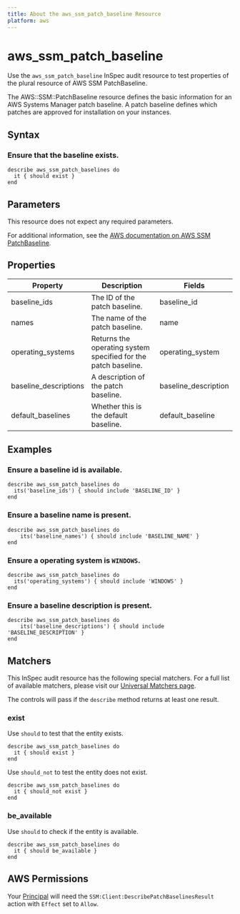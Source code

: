 ```yaml
---
title: About the aws_ssm_patch_baseline Resource
platform: aws
---
```


# aws_ssm_patch_baseline

Use the `aws_ssm_patch_baseline` InSpec audit resource to test properties of the plural resource of AWS SSM PatchBaseline.

The AWS::SSM::PatchBaseline resource defines the basic information for an AWS Systems Manager patch baseline. A patch baseline defines which patches are approved for installation on your instances.

## Syntax

### Ensure that the baseline exists.

    describe aws_ssm_patch_baselines do
      it { should exist }
    end

## Parameters

This resource does not expect any required parameters.

For additional information, see the [AWS documentation on AWS SSM PatchBaseline](https://docs.aws.amazon.com/AWSCloudFormation/latest/UserGuide/aws-resource-ssm-patchbaseline.html).

## Properties

| Property | Description | Fields |
| --- | --- | --- |
| baseline_ids | The ID of the patch baseline. | baseline_id |
| names | The name of the patch baseline. | name |
| operating_systems | Returns the operating system specified for the patch baseline. | operating_system |
| baseline_descriptions | A description of the patch baseline. | baseline_description |
| default_baselines | Whether this is the default baseline. | default_baseline |

## Examples

### Ensure a baseline id is available.
    describe aws_ssm_patch_baselines do
      its('baseline_ids') { should include 'BASELINE_ID' }
    end

### Ensure a baseline name is present.
    describe aws_ssm_patch_baselines do
        its('baseline_names') { should include 'BASELINE_NAME' }
    end

### Ensure a operating system is `WINDOWS`.
    describe aws_ssm_patch_baselines do
      its('operating_systems') { should include 'WINDOWS' }
    end

### Ensure a baseline description is present.
    describe aws_ssm_patch_baselines do
        its('baseline_descriptions') { should include 'BASELINE_DESCRIPTION' }
    end

## Matchers

This InSpec audit resource has the following special matchers. For a full list of available matchers, please visit our [Universal Matchers page](https://www.inspec.io/docs/reference/matchers/).

The controls will pass if the `describe` method returns at least one result.

### exist

Use `should` to test that the entity exists.

    describe aws_ssm_patch_baselines do
      it { should exist }
    end

Use `should_not` to test the entity does not exist.

    describe aws_ssm_patch_baselines do
      it { should_not exist }
    end

### be_available

Use `should` to check if the entity is available.

    describe aws_ssm_patch_baselines do
      it { should be_available }
    end

## AWS Permissions

Your [Principal](https://docs.aws.amazon.com/IAM/latest/UserGuide/intro-structure.html#intro-structure-principal) will need the `SSM:Client:DescribePatchBaselinesResult` action with `Effect` set to `Allow`.